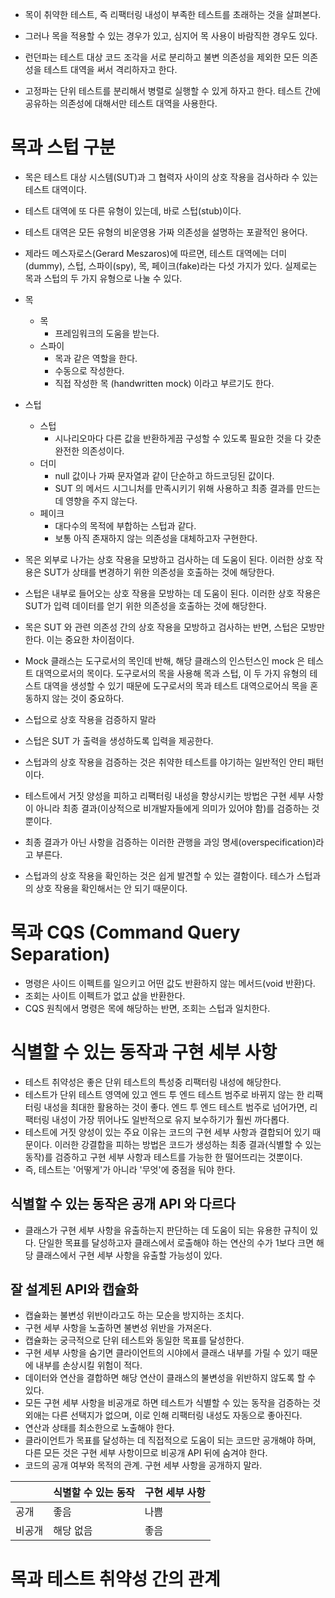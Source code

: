 - 목이 취약한 테스트, 즉 리팩터링 내성이 부족한 테스트를 초래하는 것을 살펴본다.
- 그러나 목을 적용할 수 있는 경우가 있고, 심지어 목 사용이 바람직한 경우도 있다.

- 런던파는 테스트 대상 코드 조각을 서로 분리하고 불변 의존성을 제외한 모든 의존성을 테스트 대역을 써서 격리하자고 한다.
- 고정파는 단위 테스트를 분리해서 병렬로 실행할 수 있게 하자고 한다. 테스트 간에 공유하는 의존성에 대해서만 테스트 대역을 사용한다.

# 목과 스텁 구분

- 목은 테스트 대상 시스템(SUT)과 그 협력자 사이의 상호 작용을 검사하라 수 있는 테스트 대역이다.
- 테스트 대역에 또 다른 유형이 있는데, 바로 스텁(stub)이다.

- 테스트 대역은 모든 유형의 비운영용 가짜 의존성을 설명하는 포괄적인 용어다.
- 제라드 메스자로스(Gerard Meszaros)에 따르면, 테스트 대역에는 더미(dummy), 스텁, 스파이(spy), 목, 페이크(fake)라는 다섯 가지가 있다. 실제로는 목과 스텁의 두 가지 유형으로 나눌 수 있다.
- 목
  - 목
    - 프레임워크의 도움을 받는다.
  - 스파이
    - 목과 같은 역할을 한다.
    - 수동으로 작성한다.
    - 직접 작성한 목 (handwritten mock) 이라고 부르기도 한다.
- 스텁
  - 스텁
    - 시나리오마다 다른 값을 반환하게끔 구성할 수 있도록 필요한 것을 다 갖춘 완전한 의존성이다.
  - 더미
    - null 값이나 가짜 문자열과 같이 단순하고 하드코딩된 값이다.
    - SUT 의 메서드 시그니처를 만족시키기 위해 사용하고 최종 결과를 만드는 데 영향을 주지 않는다.
  - 페이크
    - 대다수의 목적에 부합하는 스텁과 같다.
    - 보통 아직 존재하지 않는 의존성을 대체하고자 구현한다.

- 목은 외부로 나가는 상호 작용을 모방하고 검사하는 데 도움이 된다. 이러한 상호 작용은 SUT가 상태를 변경하기 위한 의존성을 호출하는 것에 해당한다.
- 스텁은 내부로 들어오는 상호 작용을 모방하는 데 도움이 된다. 이러한 상호 작용은 SUT가 입력 데이터를 얻기 위한 의존성을 호출하는 것에 해당한다.
- 목은 SUT 와 관련 의존성 간의 상호 작용을 모방하고 검사하는 반면, 스텁은 모방만 한다. 이는 중요한 차이점이다.
- Mock 클래스는 도구로서의 목인데 반해, 해당 클래스의 인스턴스인 mock 은 테스트 대역으로서의 목이다. 도구로서의 목을 사용해 목과 스텁, 이 두 가지 유형의 테스트 대역을 생성할 수 있기 때문에 도구로서의 목과 테스트 대역으로어싀 목을 혼동하지 않는 것이 중요하다.

- 스텁으로 상호 작용을 검증하지 말라
- 스텁은 SUT 가 출력을 생성하도록 입력을 제공한다.
- 스텁과의 상호 작용을 검증하는 것은 취약한 테스트를 야기하는 일반적인 안티 패턴이다.
- 테스트에서 거짓 양성을 피하고 리팩터링 내성을 향상시키는 방법은 구현 세부 사항이 아니라 최종 결과(이상적으로 비개발자들에게 의미가 있어야 함)를 검증하는 것뿐이다.
- 최종 결과가 아닌 사항을 검증하는 이러한 관행을 과잉 명세(overspecification)라고 부른다.
- 스텁과의 상호 작용을 확인하는 것은 쉽게 발견할 수 있는 결함이다. 테스가 스텁과의 상호 작용을 확인해서는 안 되기 때문이다.

# 목과 CQS (Command Query Separation)

- 명령은 사이드 이펙트를 일으키고 어떤 값도 반환하지 않는 메서드(void 반환)다.
- 조회는 사이트 이펙트가 없고 삾을 반환한다.
- CQS 원칙에서 명령은 목에 해당하는 반면, 조회는 스텁과 일치한다.

# 식별할 수 있는 동작과 구현 세부 사항

- 테스트 취약성은 좋은 단위 테스트의 특성중 리팩터링 내성에 해당한다.
- 테스트가 단위 테스트 영역에 있고 엔드 투 엔드 테스트 범주로 바뀌지 않는 한 리팩터링 내성을 최대한 활용하는 것이 좋다. 엔드 투 엔드 테스트 범주로 넘어가면, 리팩터링 내성이 가장 뛰어나도 일반적으로 유지 보수하기가 훨씬 까다롭다.
- 테스트에 거짓 양성이 있는 주요 이유는 코드의 구현 세부 사항과 결합되어 있기 때문이다. 이러한 강결합을 피하는 방법은 코드가 생성하는 최종 결과(식별할 수 있는 동작)를 검증하고 구현 세부 사항과 테스트를 가능한 한 떨어뜨리는 것뿐이다.
- 즉, 테스트는 '어떻게'가 아니라 '무엇'에 중점을 둬야 한다.

## 식별할 수 있는 동작은 공개 API 와 다르다

- 클래스가 구현 세부 사항을 유출하는지 판단하는 데 도움이 되는 유용한 규칙이 있다. 단일한 목표를 달성하고자 클래스에서 로출해야 하는 연산의 수가 1보다 크면 해당 클래스에서 구현 세부 사항을 유출할 가능성이 있다.

## 잘 설계된 API와 캡슐화

- 캡슐화는 불변성 위반이라고도 하는 모순을 방지하는 조치다.
- 구현 세부 사항을 노출하면 불변성 위반을 가져온다.
- 캡슐화는 궁극적으로 단위 테스트와 동일한 목표를 달성한다.
- 구현 세부 사항을 숨기면 클라이언트의 시야에서 클래스 내부를 가릴 수 있기 때문에 내부를 손상시킬 위험이 적다.
- 데이터와 연산을 결합하면 해당 연산이 클래스의 불변성을 위반하지 않도록 할 수 있다.
- 모든 구현 세부 사항을 비공개로 하면 테스트가 식별할 수 있는 동작을 검증하는 것 외애는 다른 선택지가 없으며, 이로 인해 리팩터링 내성도 자동으로 좋아진다.
- 연산과 상태를 최소한으로 노출해야 한다.
- 클라이언트가 목표를 달성하는 데 직접적으로 도움이 되는 코드만 공개해야 하며, 다른 모든 것은 구현 세부 사항이므로 비공개 API 뒤에 숨겨야 한다.
- 코드의 공개 여부와 목적의 관계. 구현 세부 사항을 공개하지 말라.

|     | 식별할 수 있는 동작 | 구현 세부 사항 |
|-----|-------------|----------|
| 공개  | 좋음          | 나쁨       |
| 비공개 | 해당 없음       | 좋음       |

# 목과 테스트 취약성 간의 관계


